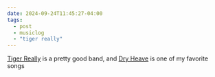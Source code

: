 ```yaml
---
date: 2024-09-24T11:45:27-04:00
tags:
  - post
  - musiclog
  - "tiger really"
---
```


[Tiger Really](https://www.tigerreally.com/) is a pretty good band, and [Dry Heave](https://tigerreally.bandcamp.com/track/dry-heave) is one of my favorite songs
